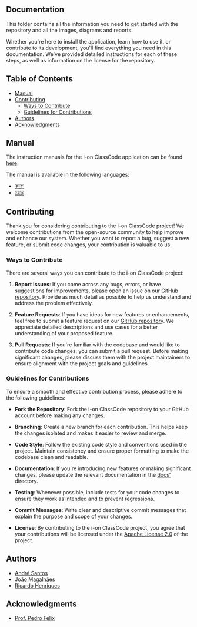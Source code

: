 ## Documentation

This folder contains all the information you need to get started with the repository and all the images, diagrams and reports.

Whether you're here to install the application, learn how to use it, or contribute to its development, you'll find everything you need in this documentation. 
We've provided detailed instructions for each of these steps, as well as information on the license for the repository.

## Table of Contents

- [Manual](#manual)
- [Contributing](#contributing)
    - [Ways to Contribute](#ways-to-contribute)
    - [Guidelines for Contributions](#guidelines-for-contributions)
- [Authors](#authors)
- [Acknowledgments](#acknowledgments)

## Manual

The instruction manuals for the i-on ClassCode application can be found [here](../docs/instruction_manual).

The manual is available in the following languages:
- [:portugal:](../docs/instruction_manual/pt.pdf)
- [:uk:](../docs/instruction_manual/en.pdf)


## Contributing

Thank you for considering contributing to the i-on ClassCode project! We welcome contributions from the open-source community to help improve and enhance our system. Whether you want to report a bug, suggest a new feature, or submit code changes, your contribution is valuable to us.

### Ways to Contribute

There are several ways you can contribute to the i-on ClassCode project:

1. **Report Issues**: If you come across any bugs, errors, or have suggestions for improvements, please open an issue on our [GitHub repository](https://github.com/i-on-project/repohouse/issues). Provide as much detail as possible to help us understand and address the problem effectively.

2. **Feature Requests**: If you have ideas for new features or enhancements, feel free to submit a feature request on our [GitHub repository](https://github.com/i-on-project/repohouse/issues). We appreciate detailed descriptions and use cases for a better understanding of your proposed feature.

3. **Pull Requests**: If you're familiar with the codebase and would like to contribute code changes, you can submit a pull request. Before making significant changes, please discuss them with the project maintainers to ensure alignment with the project goals and guidelines.

### Guidelines for Contributions

To ensure a smooth and effective contribution process, please adhere to the following guidelines:

- **Fork the Repository**: Fork the i-on ClassCode repository to your GitHub account before making any changes.

- **Branching**: Create a new branch for each contribution. This helps keep the changes isolated and makes it easier to review and merge.

- **Code Style**: Follow the existing code style and conventions used in the project. Maintain consistency and ensure proper formatting to make the codebase clean and readable.

- **Documentation**: If you're introducing new features or making significant changes, please update the relevant documentation in the [docs'](../docs) directory.

- **Testing**: Whenever possible, include tests for your code changes to ensure they work as intended and to prevent regressions.

- **Commit Messages**: Write clear and descriptive commit messages that explain the purpose and scope of your changes.

- **License**: By contributing to the i-on ClassCode project, you agree that your contributions will be licensed under the [Apache License 2.0](../LICENSE) of the project.


## Authors

- [André Santos](https://github.com/AndreSantos0) 
- [João Magalhães](https://github.com/JoaoMagalhaes23)
- [Ricardo Henriques](https://github.com/Henriquess19)

## Acknowledgments

- [Prof. Pedro Félix](https://github.com/pmhsfelix)
